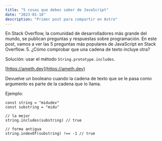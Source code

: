 ```yaml
---
title: "5 cosas que debes saber de JavaScript"
date: "2023-01-18"
description: "Primer post para compartir en Astro"
---
```


En Stack Overflow, la comunidad de desarrolladores más grande del mundo, se publican preguntas y respuestas sobre programación. En este post, vamos a ver las 5 preguntas más populares de JavaScript en Stack Overflow.
5. ¿Cómo comprobar que una cadena de texto incluye otra?

Solución: usar el método `String.prototype.includes`.

[https://ameth.dev](https://ameth.dev)

Devuelve un booleano cuando la cadena de texto que se le pasa como argumento es parte de la cadena que lo llama.

Ejemplo:
```
const string = "midudev"
const substring = "midu"

// la mejor
string.includes(substring) // true

// forma antigua
string.indexOf(substring) !== -1 // true
```